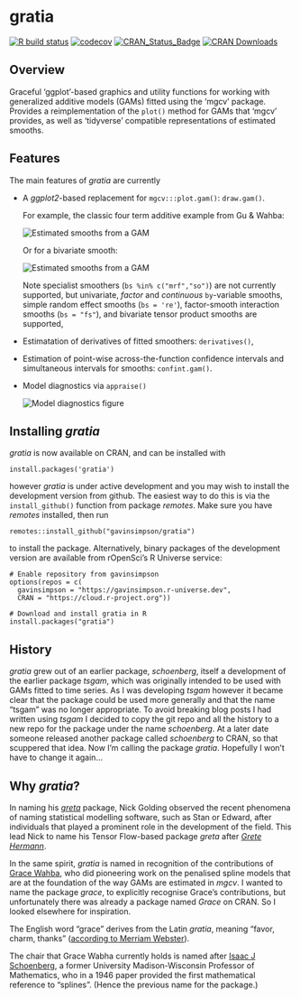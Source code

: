 <!-- README.md is generated from README.Rmd. Please edit that file -->

# gratia

<!-- badges: start -->

[![R build
status](https://github.com/gavinsimpson/gratia/workflows/R-CMD-check/badge.svg)](https://github.com/gavinsimpson/gratia/actions)
[![codecov](https://codecov.io/gh/gavinsimpson/gratia/branch/main/graph/badge.svg?token=GG5NQfgRFu)](https://codecov.io/gh/gavinsimpson/gratia)
[![CRAN\_Status\_Badge](https://www.r-pkg.org/badges/version/gratia)](https://cran.r-project.org/package=gratia)
[![CRAN
Downloads](https://cranlogs.r-pkg.org/badges/grand-total/gratia)](https://cran.r-project.org/package=gratia)
<!-- badges: end -->

## Overview

Graceful ‘ggplot’-based graphics and utility functions for working with
generalized additive models (GAMs) fitted using the ‘mgcv’ package.
Provides a reimplementation of the `plot()` method for GAMs that ‘mgcv’
provides, as well as ‘tidyverse’ compatible representations of estimated
smooths.

## Features

The main features of *gratia* are currently

-   A *ggplot2*-based replacement for `mgcv:::plot.gam()`: `draw.gam()`.

    For example, the classic four term additive example from Gu & Wahba:

    ![Estimated smooths from a
    GAM](man/figures/README-draw-gam-figure-1.png)

    Or for a bivariate smooth:

    ![Estimated smooths from a
    GAM](man/figures/README-draw-gam-figure-2d-1.png)

    Note specialist smoothers (`bs %in% c("mrf","so")`) are not
    currently supported, but univariate, *factor* and *continuous*
    `by`-variable smooths, simple random effect smooths (`bs = 're'`),
    factor-smooth interaction smooths (`bs = "fs"`), and bivariate
    tensor product smooths are supported,

-   Estimatation of derivatives of fitted smoothers: `derivatives()`,

-   Estimation of point-wise across-the-function confidence intervals
    and simultaneous intervals for smooths: `confint.gam()`.

-   Model diagnostics via `appraise()`

    ![Model diagnostics
    figure](man/figures/README-appraise-figure-1.png)

## Installing *gratia*

*gratia* is now available on CRAN, and can be installed with

    install.packages('gratia')

however *gratia* is under active development and you may wish to install
the development version from github. The easiest way to do this is via
the `install_github()` function from package *remotes*. Make sure you
have *remotes* installed, then run

    remotes::install_github("gavinsimpson/gratia")

to install the package. Alternatively, binary packages of the
development version are available from rOpenSci’s R Universe service:

    # Enable repository from gavinsimpson
    options(repos = c(
      gavinsimpson = "https://gavinsimpson.r-universe.dev",
      CRAN = "https://cloud.r-project.org"))

    # Download and install gratia in R
    install.packages("gratia")

## History

*gratia* grew out of an earlier package, *schoenberg*, itself a
development of the earlier package *tsgam*, which was originally
intended to be used with GAMs fitted to time series. As I was developing
*tsgam* however it became clear that the package could be used more
generally and that the name “tsgam” was no longer appropriate. To avoid
breaking blog posts I had written using *tsgam* I decided to copy the
git repo and all the history to a new repo for the package under the
name *schoenberg*. At a later date someone released another package
called *schoenberg* to CRAN, so that scuppered that idea. Now I’m
calling the package *gratia*. Hopefully I won’t have to change it again…

## Why *gratia*?

In naming his [*greta*](https://github.com/greta-dev/greta) package,
Nick Golding observed the recent phenomena of naming statistical
modelling software, such as Stan or Edward, after individuals that
played a prominent role in the development of the field. This lead Nick
to name his Tensor Flow-based package *greta* after [*Grete
Hermann*](https://greta-stats.org/articles/webpages/why_greta.html).

In the same spirit, *gratia* is named in recognition of the
contributions of [Grace
Wahba](https://en.wikipedia.org/wiki/Grace_Wahba), who did pioneering
work on the penalised spline models that are at the foundation of the
way GAMs are estimated in *mgcv*. I wanted to name the package *grace*,
to explicitly recognise Grace’s contributions, but unfortunately there
was already a package named *Grace* on CRAN. So I looked elsewhere for
inspiration.

The English word “grace” derives from the Latin *gratia*, meaning
“favor, charm, thanks” ([according to Merriam
Webster](https://www.merriam-webster.com/dictionary/grace)).

The chair that Grace Wabha currently holds is named after [Isaac J
Schoenberg](https://en.wikipedia.org/wiki/Isaac_Jacob_Schoenberg), a
former University Madison-Wisconsin Professor of Mathematics, who in a
1946 paper provided the first mathematical reference to “splines”.
(Hence the previous name for the package.)
